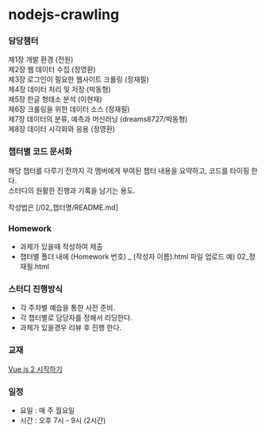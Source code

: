 # nodejs-crawling

### 담당챔터
제1장 개발 환경 (전원)  
제2장 웹 데이터 수집 (정영환)  
제3장 로그인이 필요한 웹사이트 크롤링 (정재필)  
제4장 데이터 처리 및 저장 (박동형)     
제5장 한글 형태소 분석 (이현재)    
제6장 크롤링을 위한 데이터 소스 (정재필)      
제7장 데이터의 분류, 예측과 머신러닝 (dreams8727/박동형)    
제8장 데이터 시각화와 응용 (정영환)  

### 챕터별 코드 문서화
해당 챕터를 다루기 전까지 각 멤버에게 부여된 챕터 내용을 요약하고, 코드를 타이핑 한다.  
스터디의 원활한 진행과 기록을 남기는 용도.

작성법은 [/02_챕터명/README.md]

### Homework
- 과제가 있을때 작성하여 제출
- 챕터별 폴더 내에 (Homework 번호) _ (작성자 이름).html 파일 업로드 예) 02_정재필.html

### 스터디 진행방식
- 각 주차별 예습을 통한 사전 준비.
- 각 챕터별로 담당자를 정해서 리딩한다.
- 과제가 있을경우 리뷰 후 진행 한다.

### 교재
[Vue.js 2 시작하기](http://www.kyobobook.co.kr/product/detailViewKor.laf?ejkGb=KOR&mallGb=KOR&barcode=9788960777439&orderClick=LEA)


### 일정
- 요일 : 매 주 월요일
- 시간 : 오후 7시 - 9시 (2시간)


